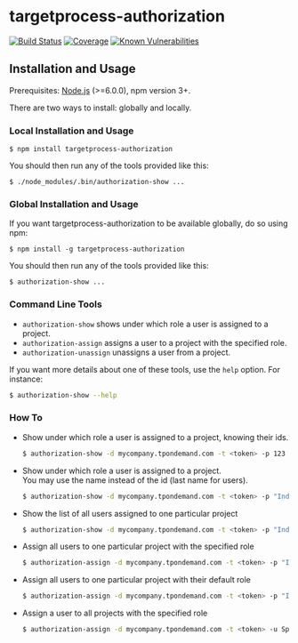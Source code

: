 # targetprocess-authorization

[![Build Status](https://travis-ci.org/go-on-blog/targetprocess-authorization.svg?branch=master)](https://travis-ci.org/go-on-blog/targetprocess-authorization)
[![Coverage](https://codecov.io/gh/go-on-blog/targetprocess-authorization/branch/master/graph/badge.svg)](https://codecov.io/gh/go-on-blog/targetprocess-authorization)
[![Known Vulnerabilities](https://snyk.io/test/github/go-on-blog/targetprocess-authorization/badge.svg?targetFile=package.json)](https://snyk.io/test/github/go-on-blog/targetprocess-authorization?targetFile=package.json)

## Installation and Usage

Prerequisites: [Node.js](https://nodejs.org/en/) (>=6.0.0), npm version 3+.

There are two ways to install: globally and locally.

### Local Installation and Usage

```
$ npm install targetprocess-authorization
```

You should then run any of the tools provided like this:

```
$ ./node_modules/.bin/authorization-show ...
```

### Global Installation and Usage

If you want targetprocess-authorization to be available globally, do so using npm:

```
$ npm install -g targetprocess-authorization
```

You should then run any of the tools provided like this:

```
$ authorization-show ...
```

### Command Line Tools

* `authorization-show` shows under which role a user is assigned to a project.
* `authorization-assign` assigns a user to a project with the specified role.
* `authorization-unassign` unassigns a user from a project.

If you want more details about one of these tools, use the `help` option. For instance:

```bash
$ authorization-show --help
```

### How To

* Show under which role a user is assigned to a project, knowing their ids.
  ```bash
  $ authorization-show -d mycompany.tpondemand.com -t <token> -p 123 -u 456
  ```

* Show under which role a user is assigned to a project.  
  You may use the name instead of the id (last name for users).
  ```bash
  $ authorization-show -d mycompany.tpondemand.com -t <token> -p "Indiana Jones" -u Spielberg
  ```

* Show the list of all users assigned to one particular project
  ```bash
  $ authorization-show -d mycompany.tpondemand.com -t <token> -p "Indiana Jones"
  ```

* Assign all users to one particular project with the specified role
  ```bash
  $ authorization-assign -d mycompany.tpondemand.com -t <token> -p "Indiana Jones" -r actor
  ```

* Assign all users to one particular project with their default role
  ```bash
  $ authorization-assign -d mycompany.tpondemand.com -t <token> -p "Indiana Jones"
  ```

* Assign a user to all projects with the specified role
  ```bash
  $ authorization-assign -d mycompany.tpondemand.com -t <token> -u Spielberg -r director
  ```
